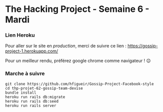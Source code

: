# The Hacking Project - Semaine 6 - Mardi



### Lien Heroku

Pour aller sur le site en *production*, merci de suivre ce lien : https://gossip-project-1.herokuapp.com/

Pour un meilleur rendu, préférez google chrome comme navigateur !  😉


### Marche à suivre

```
git clone https://github.com/hfigueir/Gossip-Project-Facebook-style
cd thp-projet-62-gossip-team-devise
bundle install
heroku run rails db:migrate
heroku run rails db:seed
heroku run rails server
```
